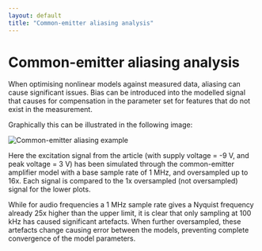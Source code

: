 ```yaml
---
layout: default
title: "Common-emitter aliasing analysis"
---
```


# Common-emitter aliasing analysis

When optimising nonlinear models against measured data, aliasing can cause significant issues. Bias can be introduced into the modelled signal that causes for compensation in the parameter set for features that do not exist in the measurement.

Graphically this can be illustrated in the following image:

![Common-emitter aliasing example](../../images/aliasing/ce-aliasing-td-comparison.png)

Here the excitation signal from the article (with supply voltage = -9 V, and peak voltage = 3 V) has been simulated through the common-emitter amplifier model with a base sample rate of 1 MHz, and oversampled up to 16x. Each signal is compared to the 1x oversampled (not oversampled) signal for the lower plots.

While for audio frequencies a 1 MHz sample rate gives a Nyquist frequency already 25x higher than the upper limit, it is clear that only sampling at 100 kHz has caused significant artefacts. When further oversampled, these artefacts change causing error between the models, preventing complete convergence of the model parameters.
